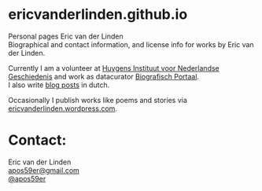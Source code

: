 # ericvanderlinden.github.io
Personal pages Eric van der Linden  
Biographical and contact information, and license info for works by Eric van der Linden.  

Currently I am a volunteer at [Huygens Instituut voor Nederlandse Geschiedenis](https://www.huygens.knaw.nl/) and work as datacurator [Biografisch Portaal](http://www.biografischportaal.nl/).  
I also write [blog posts](http://www.biografischportaal.nl/blog) in dutch.  

Occasionally I publish works like poems and stories via [ericvanderlinden.wordpress.com](https://ericvanderlinden.wordpress.com/).

# Contact:
Eric van der Linden  
<apos59er@gmail.com>  
[@apos59er](https://twitter.com/apos59er)
